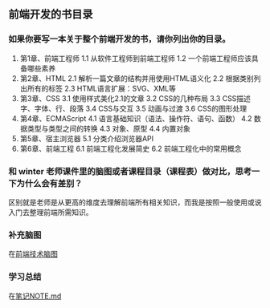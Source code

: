 ## 前端开发的书目录
### 如果你要写一本关于整个前端开发的书，请你列出你的目录。

1. 第1章、前端工程师
	1.1 从软件工程师到前端工程师
	1.2 一个前端工程师应该具备哪些素养
2. 第2章、HTML
	2.1 解析一篇文章的结构并用使用HTML语义化
	2.2 根据类别列出所有的标签
	2.3 HTML语言扩展：SVG、XML等
3. 第3章、CSS
	3.1 使用样式美化2.1的文章
	3.2 CSS的几种布局
	3.3 CSS描述字、字体、行、段落
	3.4 CSS与交互
	3.5 动画与过渡
	3.6 CSS的图形处理
4. 第4章、ECMAScript
	4.1 语言基础知识（语法、操作符、语句、函数）
	4.2 数据类型与类型之间的转换
	4.3 对象、原型
	4.4 内置对象
5. 第5章、宿主浏览器
	5.1 分类介绍浏览器API
6. 第6章、前端工程
	6.1 前端工程化发展简史
	6.2 前端工程化中的常用概念

### 和 winter 老师课件里的脑图或者课程目录（课程表）做对比，思考一下为什么会有差别？
区别就是老师是从更高的维度去理解前端所有相关知识，而我是按照一般使用或说入门去整理前端所需知识。

### 补充脑图
在[前端技术脑图](./前端技术脑图.xmind)

### 学习总结
在[笔记NOTE.md](./NOTE.md#周总结)